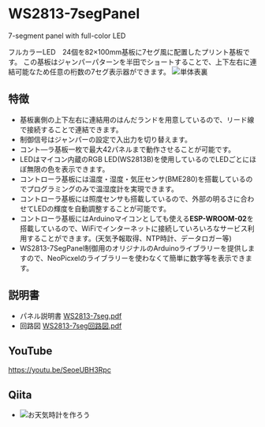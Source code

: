 # WS2813-7segPanel
7-segment panel with full-color LED

フルカラーLED　24個を82×100mm基板に7セグ風に配置したプリント基板です。
この基板はジャンパーパターンを半田でショートすることで、上下左右に連結可能なため任意の桁数の7セグ表示器ができます。
![単体表裏](https://user-images.githubusercontent.com/16524415/115102403-87a2eb00-9f85-11eb-8bcc-5f188822a48b.png)
## 特徴
- 基板裏側の上下左右に連結用のはんだランドを用意しているので、リード線で接続することで連結できます。
- 制御信号はジャンパーの設定で入出力を切り替えます。
- コント―ラ基板一枚で最大42パネルまで動作させることが可能です。
- LEDはマイコン内蔵のRGB LED(WS2813B)を使用しているのでLEDごとにほぼ無限の色を表示できます。
- コントローラ基板には温度・湿度・気圧センサ(BME280)を搭載しているのでプログラミングのみで温湿度計を実現できます。
- コントローラ基板には照度センサも搭載しているので、外部の明るさに合わせてLEDの輝度を自動調整することが可能です。
- コントローラ基板にはArduinoマイコンとしても使える**ESP-WROOM-02**を搭載しているので、WiFiでインターネットに接続していろいろなサービス利用することができます。(天気予報取得、NTP時計、データロガー等)
- WS2813-7SegPanel制御用のオリジナルのArduinoライブラリーを提供しますので、NeoPicxelのライブラリーを使わなくて簡単に数字等を表示できます。
## 説明書
* パネル説明書 [WS2813-7seg.pdf](https://github.com/VEC01773/WS2813-7segPanel/files/6356196/WS2813-7seg.pdf)
* 回路図 [WS2813-7seg回路図.pdf](https://github.com/VEC01773/WS2813-7segPanel/files/6328812/WS2813-7seg.pdf)
## YouTube
https://youtu.be/SeoeUBH3Rpc
## Qiita
* ![お天気時計を作ろう](https://qiita.com/VEC01773/items/10ce7e36fe853ed73f64)

